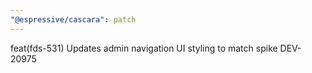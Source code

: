 ```yaml
---
"@espressive/cascara": patch
---
```


feat(fds-531) Updates admin navigation UI styling to match spike DEV-20975
